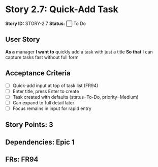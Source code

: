 # Story 2.7: Quick-Add Task

**Story ID:** STORY-2.7
**Status:** ⬜ To Do

## User Story
**As a** manager
**I want to** quickly add a task with just a title
**So that** I can capture tasks fast without full form

## Acceptance Criteria
- [ ] Quick-add input at top of task list (FR94)
- [ ] Enter title, press Enter to create
- [ ] Task created with defaults (status=To-Do, priority=Medium)
- [ ] Can expand to full detail later
- [ ] Focus remains in input for rapid entry

## Story Points: 3
## Dependencies: Epic 1
## FRs: FR94
